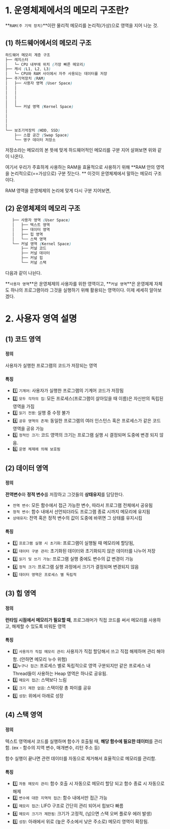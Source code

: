 # 1. 운영체제에서의 메모리 구조란?

**`RAM(주 기억 장치)`**이란 물리적 메모리를 논리적(가상)으로 영역을 지어 나눈 것.

## (1) 하드웨어에서의 메모리 구조

```Scss
하드웨어 메모리 계층 구조
├── 레지스터
│   └─ CPU 내부에 위치 (가장 빠른 메모리)
├── 캐시 (L1, L2, L3)
│   └─ CPU와 RAM 사이에서 자주 사용되는 데이터를 저장
├── 주기억장치 (RAM)
│   ├── 사용자 영역 (User Space)
│   │   
│   │   
│   │   
│   │   
│   └── 커널 영역 (Kernel Space)
│       
│       
│       
│       
└── 보조기억장치 (HDD, SSD)
    ├── 스왑 공간 (Swap Space)
    └── 영구 데이터 저장소
```

저장소라는 메모리의 본 뜻에 맞게 하드웨어적인 메모리를 구분 지어 살펴보면 위와 같이 나온다. 

여기서 우리가 주효하게 사용하는 RAM을 효율적으로 사용하기 위해 **RAM 안의 영역을 논리적으로(==가상으로) 구분 짓는다. ** 이것이 운영체제에서 말하는 메모리 구조이다. 

RAM 영역을 운영체제의 논리에 맞게 다시 구분 지어보면,

## (2) 운영체제의 메모리 구조

```scss
   ├── 사용자 영역 (User Space)
   │   ├── 텍스트 영역
   │   ├── 데이터 영역
   │   ├── 힙 영역
   │   └── 스택 영역
   └── 커널 영역 (Kernel Space)
       ├── 커널 코드
       ├── 커널 데이터
       ├── 커널 힙
       └── 커널 스택
```

다음과 같이 나뉜다.

**`사용자 영역`**은 운영체제의 사용자를 위한 영역이고, **`커널 영역`**은 운영체제 자체도 하나의 프로그램이라 그것을 실행하기 위해 활용되는 영역이다. 이제 세세히 알아보겠다.

# 2. 사용자 영역 설명

## (1) 코드 영역

### `정의` 

사용자가 실행한 프로그램의 코드가 저장되는 영역

### `특징`

- 1️⃣ `기계어`: 사용자가 실행한 프로그램의 기계어 코드가 저장됨
- 2️⃣ `모두 각자의 집`: 모든 프로세스(프로그램이 살아있을 때 이름)은 자신만의 독립된 영역을 가짐
- 3️⃣ `읽기 전용`: 실행 중 수정 불가
- 4️⃣ `공유 영역의 존재`: 동일한 프로그램의 여러 인스턴스 혹은 프로세스가 같은 코드 영역을 공유 가능
- 5️⃣ `정적인 크기`: 코드 영역의 크기는 프로그램 실행 시 결정되며 도중에 변경 되지 않음. 
- 6️⃣ `운영 체제에 의해 보호됨`

## (2) 데이터 영역

### `정의`

**전역변수**와 **정적 변수**를 저장하고 그것들의 **상태유지**를 담당한다.

- `전역 변수`: 모든 함수에서 접근 가능한 변수, 따라서 프로그램 전체에서 공유됨
- `정적 변수`: 함수 내에서 선언되더라도 프로그램 종료 시까지 메모리에 유지됨
- `상태유지`: 전역 혹은 정적 변수의 값이 도중에 바뀌면 그 상태를 유지시킴

### `특징`

- 1️⃣  `프로그램 실행 시 초기화`: 프로그램이 실행될 때 메모리에 할당됨,
- 2️⃣ `데이터 구분 관리`: 초기화된 데이터와 초기화되지 않은 데이터를 나누어 저장
- 3️⃣ `읽기 및 쓰기 가능`: 프로그램 실행 중에도 변수의 값 변경이 가능 
- 4️⃣ `정적 크기`: 프로그램 실행 과정에서 크기가 결정되며 변경되지 않음
- 5️⃣ `데이터 영역은 프로세스 별 독립적`

## (3) 힙 영역

### `정의`

**런타임 시점에서 메모리가 필요할 때**, 프로그래머가 직접 코드를 써서 메모리를 사용하고, 해제할 수 있도록 비워둔 영역 

### `특징`

- 1️⃣ `사용자가 직접 메모리 관리`: 사용자가 직접 할당해서 쓰고 직접 해제하며 관리 해야함. (안하면 메모리 누수 위험)
- 2️⃣`누구나 접근`: 프로세스 별로 독립적으로 영역 구분되지만 같은 프로세스 내 Thread들이 사용하는 Heap 영역은 하나로 공유됨.
- 3️⃣ `메모리 접근`: 스택보다 느림
- 4️⃣ `크기 제한 없음`: 스택이랑 총 파이를 공유 
- 5️⃣  `성장`: 위에서 아래로 성장

## (4) 스택 영역

### `정의`

텍스트 영역에서 코드를 실행하며 함수가 호출될 때, **해당 함수에 필요한 데이터**를 관리함.
(ex - 함수의 지역 변수, 매개변수, 리턴 주소 등)

함수 실행이 끝나면 관련 데이터를 자동으로 제거해서 효율적으로 메모리를 관리함.

### `특징`

- 1️⃣ `자동 메모리 관리`: 함수 호출 시 자동으로 메모리 할당 되고 함수 종료 시 자동으로 해제
- 2️⃣ `변수에 대한 지역적 접근`: 함수 내에서만 접근 가능
- 3️⃣ `메모리 접근`: LIFO 구조로 간단히 관리 되어서 힙보다 빠름
- 4️⃣ `메모리 크기가 제한됨`: 크기가 고정적, (넘으면 스택 오버 플로우 에러 발생)
- 5️⃣  `성장`: 아래에서 위로 (높은 주소에서 낮은 주소로) 메모리 영역이 확장됨.